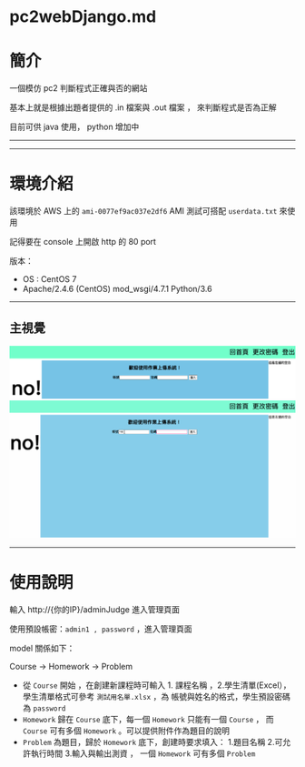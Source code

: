 # pc2webDjango.md

# 簡介

一個模仿 pc2 判斷程式正確與否的網站

基本上就是根據出題者提供的 .in 檔案與 .out 檔案 ， 來判斷程式是否為正解

目前可供 java 使用， python 增加中

---

---

# 環境介紹

該環境於 AWS 上的 `ami-0077ef9ac037e2df6` AMI 測試可搭配 `userdata.txt` 來使用

記得要在 console 上開啟 http 的 80 port

版本：

- OS : CentOS 7
- Apache/2.4.6 (CentOS) mod_wsgi/4.7.1 Python/3.6

---

## 主視覺

![image/view1.png](image/view1.png)
![image/gifview1.gif](image/gifview1.gif)

---

# 使用說明

輸入 http://{你的IP}/adminJudge 進入管理頁面

使用預設帳密：`admin1 , password` ，進入管理頁面

model 關係如下：

Course → Homework → Problem

- 從 `Course` 開始 ，在創建新課程時可輸入 1. 課程名稱 ，2.學生清單(Excel）， 學生清單格式可參考 `測試用名單.xlsx` ，為 帳號與姓名的格式，學生預設密碼為 `password`
- `Homework` 歸在 `Course` 底下，每一個 `Homework` 只能有一個 `Course` ，
而 `Course` 可有多個 `Homework` 。可以提供附件作為題目的說明
- `Problem` 為題目，歸於 `Homework` 底下，創建時要求填入：
1.題目名稱 2.可允許執行時間 3.輸入與輸出測資 ，
一個 `Homework` 可有多個 `Problem`